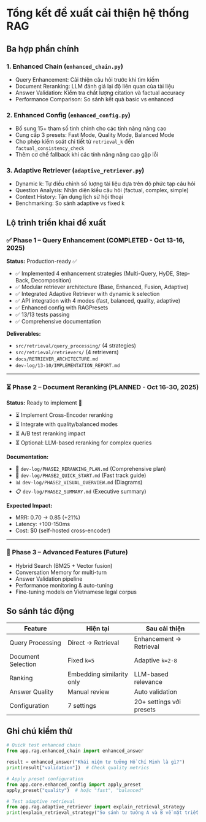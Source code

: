 # Tổng kết đề xuất cải thiện hệ thống RAG

## Ba hợp phần chính
### 1. Enhanced Chain (`enhanced_chain.py`)
- Query Enhancement: Cải thiện câu hỏi trước khi tìm kiếm
- Document Reranking: LLM đánh giá lại độ liên quan của tài liệu
- Answer Validation: Kiểm tra chất lượng citation và factual accuracy
- Performance Comparison: So sánh kết quả basic vs enhanced

### 2. Enhanced Config (`enhanced_config.py`)
- Bổ sung 15+ tham số tinh chỉnh cho các tính năng nâng cao
- Cung cấp 3 presets: Fast Mode, Quality Mode, Balanced Mode
- Cho phép kiểm soát chi tiết từ `retrieval_k` đến `factual_consistency_check`
- Thêm cơ chế fallback khi các tính năng nâng cao gặp lỗi

### 3. Adaptive Retriever (`adaptive_retriever.py`)
- Dynamic k: Tự điều chỉnh số lượng tài liệu dựa trên độ phức tạp câu hỏi
- Question Analysis: Nhận diện kiểu câu hỏi (factual, complex, simple)
- Context History: Tận dụng lịch sử hội thoại
- Benchmarking: So sánh adaptive vs fixed k

## Lộ trình triển khai đề xuất

### ✅ Phase 1 – Query Enhancement (COMPLETED - Oct 13-16, 2025)
**Status:** Production-ready ✅
- ✅ Implemented 4 enhancement strategies (Multi-Query, HyDE, Step-Back, Decomposition)
- ✅ Modular retriever architecture (Base, Enhanced, Fusion, Adaptive)
- ✅ Integrated Adaptive Retriever with dynamic k selection
- ✅ API integration with 4 modes (fast, balanced, quality, adaptive)
- ✅ Enhanced config with RAGPresets
- ✅ 13/13 tests passing
- ✅ Comprehensive documentation

**Deliverables:**
- `src/retrieval/query_processing/` (4 strategies)
- `src/retrieval/retrievers/` (4 retrievers)
- `docs/RETRIEVER_ARCHITECTURE.md`
- `dev-log/13-10/IMPLEMENTATION_REPORT.md`

---

### ⏳ Phase 2 – Document Reranking (PLANNED - Oct 16-30, 2025)
**Status:** Ready to implement 🚀
- ⏳ Implement Cross-Encoder reranking
- ⏳ Integrate with quality/balanced modes
- ⏳ A/B test reranking impact
- ⏳ Optional: LLM-based reranking for complex queries

**Documentation:**
- 📄 `dev-log/PHASE2_RERANKING_PLAN.md` (Comprehensive plan)
- 🚀 `dev-log/PHASE2_QUICK_START.md` (Fast track guide)
- 📊 `dev-log/PHASE2_VISUAL_OVERVIEW.md` (Diagrams)
- 📋 `dev-log/PHASE2_SUMMARY.md` (Executive summary)

**Expected Impact:**
- MRR: 0.70 → 0.85 (+21%)
- Latency: +100-150ms
- Cost: $0 (self-hosted cross-encoder)

---

### 🔮 Phase 3 – Advanced Features (Future)
- Hybrid Search (BM25 + Vector fusion)
- Conversation Memory for multi-turn
- Answer Validation pipeline
- Performance monitoring & auto-tuning
- Fine-tuning models on Vietnamese legal corpus

## So sánh tác động
| Feature | Hiện tại | Sau cải thiện |
| --- | --- | --- |
| Query Processing | Direct → Retrieval | Enhancement → Retrieval |
| Document Selection | Fixed `k=5` | Adaptive `k=2-8` |
| Ranking | Embedding similarity only | LLM-based relevance |
| Answer Quality | Manual review | Auto validation |
| Configuration | 7 settings | 20+ settings với presets |

## Ghi chú kiểm thử
```python
# Quick test enhanced chain
from app.rag.enhanced_chain import enhanced_answer

result = enhanced_answer("Khái niệm tư tưởng Hồ Chí Minh là gì?")
print(result["validation"])  # Check quality metrics

# Apply preset configuration
from app.core.enhanced_config import apply_preset
apply_preset("quality")  # hoặc "fast", "balanced"

# Test adaptive retrieval
from app.rag.adaptive_retriever import explain_retrieval_strategy
print(explain_retrieval_strategy("So sánh tư tưởng A và B về mặt triết học"))
```
